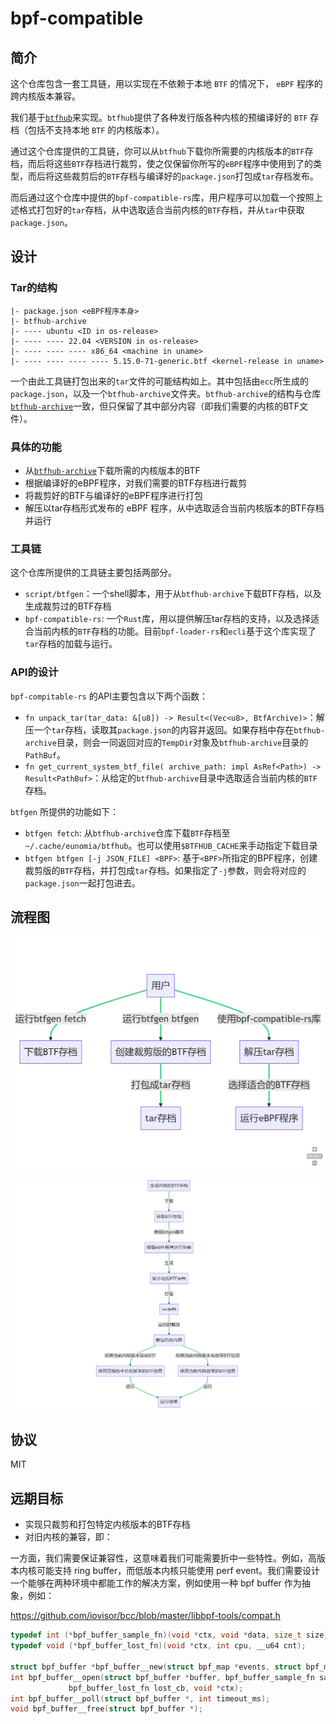 # bpf-compatible

## 简介

这个仓库包含一套工具链，用以实现在不依赖于本地 `BTF` 的情况下， `eBPF` 程序的跨内核版本兼容。

我们基于[`btfhub`](https://github.com/aquasecurity/btfhub-archive)来实现。`btfhub`提供了各种发行版各种内核的预编译好的 `BTF` 存档（包括不支持本地 `BTF` 的内核版本）。

通过这个仓库提供的工具链，你可以从`btfhub`下载你所需要的内核版本的`BTF`存档，而后将这些`BTF`存档进行裁剪，使之仅保留你所写的`eBPF`程序中使用到了的类型，而后将这些裁剪后的`BTF`存档与编译好的`package.json`打包成`tar`存档发布。

而后通过这个仓库中提供的`bpf-compatible-rs`库，用户程序可以加载一个按照上述格式打包好的`tar`存档，从中选取适合当前内核的`BTF`存档，并从`tar`中获取`package.json`。

## 设计

### Tar的结构

```plain
|- package.json <eBPF程序本身>
|- btfhub-archive
|- ---- ubuntu <ID in os-release>
|- ---- ---- 22.04 <VERSION in os-release>
|- ---- ---- ---- x86_64 <machine in uname>
|- ---- ---- ---- ---- 5.15.0-71-generic.btf <kernel-release in uname>
```

一个由此工具链打包出来的`tar`文件的可能结构如上。其中包括由`ecc`所生成的`package.json`，以及一个`btfhub-archive`文件夹。`btfhub-archive`的结构与仓库[`btfhub-archive`](https://github.com/aquasecurity/btfhub-archive)一致，但只保留了其中部分内容（即我们需要的内核的BTF文件）。

### 具体的功能
- 从[`btfhub-archive`](https://github.com/aquasecurity/btfhub-archive)下载所需的内核版本的BTF
- 根据编译好的eBPF程序，对我们需要的BTF存档进行裁剪
- 将裁剪好的BTF与编译好的eBPF程序进行打包
- 解压以tar存档形式发布的 eBPF 程序，从中选取适合当前内核版本的BTF存档并运行

### 工具链

这个仓库所提供的工具链主要包括两部分。

- `script/btfgen`：一个shell脚本，用于从`btfhub-archive`下载BTF存档，以及生成裁剪过的BTF存档
- `bpf-compatible-rs`: 一个`Rust`库，用以提供解压tar存档的支持，以及选择适合当前内核的`BTF`存档的功能。目前`bpf-loader-rs`和`ecli`基于这个库实现了`tar`存档的加载与运行。

### API的设计

`bpf-compitable-rs` 的API主要包含以下两个函数：
- `fn unpack_tar(tar_data: &[u8]) -> Result<(Vec<u8>, BtfArchive)>`：解压一个`tar`存档，读取其`package.json`的内容并返回。如果存档中存在`btfhub-archive`目录，则会一同返回对应的`TempDir`对象及`btfhub-archive`目录的`PathBuf`。
- `fn get_current_system_btf_file( archive_path: impl AsRef<Path>) -> Result<PathBuf>`：从给定的`btfhub-archive`目录中选取适合当前内核的`BTF`存档。

`btfgen` 所提供的功能如下：
- `btfgen fetch`: 从`btfhub-archive`仓库下载`BTF`存档至`~/.cache/eunomia/btfhub`。也可以使用`$BTFHUB_CACHE`来手动指定下载目录
- `btfgen btfgen [-j JSON_FILE] <BPF>`: 基于`<BPF>`所指定的BPF程序，创建裁剪版的`BTF`存档，并打包成`tar`存档。如果指定了`-j`参数，则会将对应的`package.json`一起打包进去。

## 流程图

![flow](doc/image/flow.png)

![flow-dev](doc/image/flow-dev.png)


## 协议

MIT

## 远期目标

- 实现只裁剪和打包特定内核版本的BTF存档
- 对旧内核的兼容，即：

一方面，我们需要保证兼容性，这意味着我们可能需要折中一些特性。例如，高版本内核可能支持 ring buffer，而低版本内核只能使用 perf event。我们需要设计一个能够在两种环境中都能工作的解决方案，例如使用一种 bpf buffer 作为抽象，例如：

https://github.com/iovisor/bcc/blob/master/libbpf-tools/compat.h

```c
typedef int (*bpf_buffer_sample_fn)(void *ctx, void *data, size_t size);
typedef void (*bpf_buffer_lost_fn)(void *ctx, int cpu, __u64 cnt);

struct bpf_buffer *bpf_buffer__new(struct bpf_map *events, struct bpf_map *heap);
int bpf_buffer__open(struct bpf_buffer *buffer, bpf_buffer_sample_fn sample_cb,
		     bpf_buffer_lost_fn lost_cb, void *ctx);
int bpf_buffer__poll(struct bpf_buffer *, int timeout_ms);
void bpf_buffer__free(struct bpf_buffer *);
```
